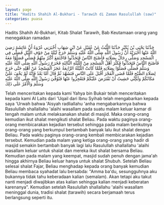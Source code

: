 ```yaml
---
layout: page
title: "Hadits Shahih Al-Bukhari - Tarawih di Zaman Rasulullah (saw)"
categories: puasa
---
```


Hadits Shahih Al-Bukhari, Kitab Shalat Tarawih, Bab Keutamaan orang yang menegakkan ramadan

<p class="arab">
حَدَّثَنَا يَحْيَى بْنُ بُكَيْرٍ حَدَّثَنَا اللَّيْثُ عَنْ عُقَيْلٍ عَنْ ابْنِ شِهَابٍ أَخْبَرَنِي عُرْوَةُ أَنَّ عَائِشَةَ رَضِيَ اللَّهُ عَنْهَا أَخْبَرَتْهُ أَنَّ رَسُولَ اللَّهِ صَلَّى اللَّهُ عَلَيْهِ وَسَلَّمَ خَرَجَ لَيْلَةً مِنْ جَوْفِ اللَّيْلِ فَصَلَّى فِي الْمَسْجِدِ وَصَلَّى رِجَالٌ بِصَلَاتِهِ فَأَصْبَحَ النَّاسُ فَتَحَدَّثُوا فَاجْتَمَعَ أَكْثَرُ مِنْهُمْ فَصَلَّى فَصَلَّوْا مَعَهُ فَأَصْبَحَ النَّاسُ فَتَحَدَّثُوا فَكَثُرَ أَهْلُ الْمَسْجِدِ مِنْ اللَّيْلَةِ الثَّالِثَةِ فَخَرَجَ رَسُولُ اللَّهِ صَلَّى اللَّهُ عَلَيْهِ وَسَلَّمَ فَصَلَّى فَصَلَّوْا بِصَلَاتِهِ فَلَمَّا كَانَتْ اللَّيْلَةُ الرَّابِعَةُ عَجَزَ الْمَسْجِدُ عَنْ أَهْلِهِ حَتَّى خَرَجَ لِصَلَاةِ الصُّبْحِ فَلَمَّا قَضَى الْفَجْرَ أَقْبَلَ عَلَى النَّاسِ فَتَشَهَّدَ ثُمَّ قَالَ أَمَّا بَعْدُ فَإِنَّهُ لَمْ يَخْفَ عَلَيَّ مَكَانُكُمْ وَلَكِنِّي خَشِيتُ أَنْ تُفْتَرَضَ عَلَيْكُمْ فَتَعْجِزُوا عَنْهَا فَتُوُفِّيَ رَسُولُ اللَّهِ صَلَّى اللَّهُ عَلَيْهِ وَسَلَّمَ وَالْأَمْرُ عَلَى ذَلِكَ
</p>

Telah menceritakan kepada kami Yahya bin Bukair telah menceritakan kepada kami Al Laits dari 'Uqail dari Ibnu Syihab telah mengabarkan kepada saya 'Urwah bahwa 'Aisyah radliallahu 'anha mengabarkannya bahwa Rasulullah shallallahu 'alaihi wasallam pada suatu malam keluar kamar di tengah malam untuk melaksanakan shalat di masjid. Maka orang-orang kemudian ikut shalat mengikuti shalat Beliau. Pada waktu paginya orang-orang membicarakan kejadian tersebut sehingga pada malam berikutnya orang-orang yang berkumpul bertambah banyak lalu ikut shalat dengan Beliau. Pada waktu paginya orang-orang kembali membicarakan kejadian tersebut. Kemudian pada malam yang ketiga orang-orang yang hadir di masjid semakin bertambah banyak lagi lalu Rasulullah shallallahu 'alaihi wasallam keluar untuk shalat dan mereka ikut shalat bersama Beliau. Kemudian pada malam yang keempat, masjid sudah penuh dengan jama'ah hingga akhirnya Beliau keluar hanya untuk shalat Shubuh. Setelah Beliau selesai shalat Fajar, Beliau menghadap kepada orang banyak kemudian Beliau membaca syahadat lalu bersabda: "Amma ba'du, sesungguhnya aku bukannya tidak tahu keberadaan kalian (semalam). Akan tetapi aku takut nanti menjadi diwajibkan atas kalian sehingga kalian menjadi keberatan karenanya". Kemudian setelah Rasulullah shallallahu 'alaihi wasallam meninggal dunia, tradisi shalat (tarawih) secara berjamaah terus berlangsung seperti itu.